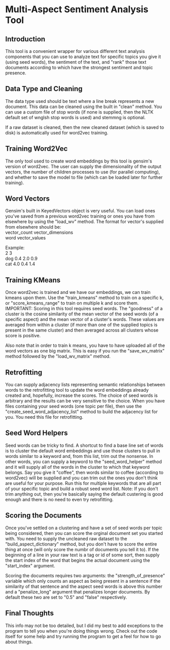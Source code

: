 <h1>Multi-Aspect Sentiment Analysis Tool</h1>
<h2>Introduction</h2>
<p>This tool is a convenient wrapper for various different text analysis components that you can use to analyze text for specific topics you give it (using seed words), the sentiment of the text, and "rank" those text documents according to which have the strongest sentiment and topic presence.</p>

<h2>Data Type and Cleaning</h2>
<p>The data type used should be text where a line break represents a new document. This data can be cleaned using the built in "clean" method. You can use a custom file of stop words (if none is supplied, then the NLTK default set of wnglsh stop words is used) and stemmng is optional.</p>

<p>If a raw dataset is cleaned, then the new cleaned dataset (which is saved to disk) is automatically used for word2vec training.</p>

<h2>Training Word2Vec</h2>
<p>The only tool used to create word embeddings by this tool is gensim's version of word2vec. The user can supply the dimensionality of the output vectors, the number of children processes to use (for parallel computing), and whether to save the model to file (which can be loaded later for further training).</p>

<h2>Word Vectors</h2>
<p>Gensim's built in KeyedVectors object is very useful. You can load ones you've saved from a previous word2vec training or ones you have from elsewhere by using the "load_wv" method. The format for vector's supplied from elsewhere should be:
<br>
	&#9;vector_count vector_dimensions<br>
	&#9;word vector_values
</p>

<p>Example:<br>
	&#9;2 3<br>
	&#9;dog 0.4 2.0 0.9<br>
	&#9;cat 4.0 0.4 1.4
</p>


<h2>Training KMeans</h2>
<p>Once word2vec is trained and we have our embeddings, we can train kmeans upon them. Use the "train_kmeans" method to train on a specific k, or "score_kmeans_range" to train on multiple k and score them. IMPORTANT: Scoring in this tool requires seed words. The "goodness" of a cluster is the cosine similarity of the mean vector of the seed words (of a specific aspect) and the mean vector of a cluster's words. These values are averaged from within a cluster (if more than one of the supplied topics is present in the same cluster) and then averaged across all clusters whose score is positive.</p>

<p>Also note that in order to train k means, you have to have uploaded all of the word vectors as one big matrix. This is easy if you run the "save_wv_matrix" method followed by the "load_wv_matrix" method.</p>

<h2>Retrofitting</h2>
<p>You can supply adjacency lists representing semantic relationships between words to the retrofitting tool to update the word embeddings already created and, hopefully, increase the scores. The choice of seed words is arbitrary and the results can be very sensitive to the choice. When you have files containing your seed words (one topic per file), then use the "create_seed_word_adjacency_list" method to build the adjacency list for you. You need this file for retrofitting.</p>

<h2>Seed Word Helpers</h2>
<p>Seed words can be tricky to find. A shortcut to find a base line set of words is to cluster the default word embeddings and use those clusters to pull in words similar to a keyword and, from this list, trim out the nonsense. In other words, you can supply a keyword to the "seed_word_helper" method and it will supply all of the words in the cluster to which that keyword belongs. Say you give it "coffee", then words similar to coffee (according to word2vec) will be supplied and you can trim out the ones you don't think are useful for your purpose. Run this for multiple keywords that are all part of your specific topic and build a robust seed word list. Note: If you don't trim anything out, then you're basically saying the default custering is good enough and there is no need to even try retrofitting.</p>

<h2>Scoring the Documents</h2>
<p>Once you've settled on a clustering and have a set of seed words per topic being considered, then you can score the orginal document set you started with. You need to supply the uncleaned raw dataset to the "build_aspect_dictionary" method, but you don't have to score the entire thing at once (will only score the numbr of documents you tell it to). If the beginning of a line in your raw text is a tag or id of some sort, then supply the start index of the word that begins the actual document using the "start_index" argument.</p>

<p>Scoring the documents requires two arguments: the "strength_of_presence" variable which only counts an aspect as being present in a sentence if the similarity of that sentence and the aspect seed words is above this number and a "penalize_long" argument that penalizes longer documents. By default these two are set to "0.5" and "false" respectively.

<h2>Final Thoughts</h2>
<p>This info may not be too detailed, but I did my best to add exceptions to the program to tell you when you're doing things wrong. Check out the code itself for some help and try running the program to get a feel for how to go about things.</p>